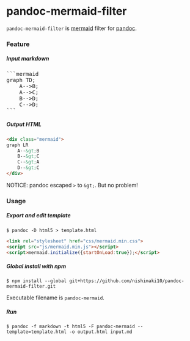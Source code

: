 # pandoc-mermaid-filter

`pandoc-mermaid-filter` is [mermaid](http://knsv.github.io/mermaid/) filter for [pandoc](http://pandoc.org/).

### Feature

##### Input markdown

<pre>
```mermaid
graph TD;
    A-->B;
    A-->C;
    B-->D;
    C-->D;
```
</pre>

##### Output HTML

```html
<div class="mermaid">
graph LR
    A--&gt;B
    B--&gt;C
    C--&gt;A
    D--&gt;C
</div>
```

NOTICE: pandoc escaped `>` to `&gt;`. But no problem!

### Usage

##### Export and edit template

```shell
$ pandoc -D html5 > template.html
```

``` html
<link rel="stylesheet" href="css/mermaid.min.css">
<script src="js/mermaid.min.js"></script>
<script>mermaid.initialize({startOnLoad:true});</script>
```

##### Global install with npm

``` shell
$ npm install --global git+https://github.com/nishimaki10/pandoc-mermaid-filter.git
```

Executable filename is `pandoc-mermaid`.

##### Run

``` shell
$ pandoc -f markdown -t html5 -F pandoc-mermaid --template=template.html -o output.html input.md
```
